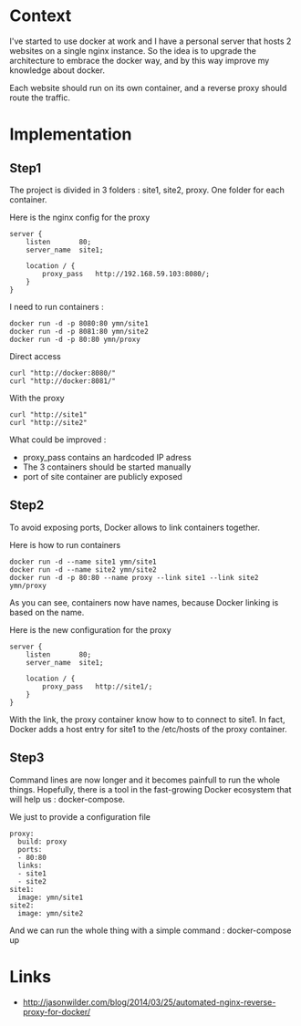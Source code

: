 # Context
I've started to use docker at work and I have a personal server that hosts 2
websites on a single nginx instance. So the idea is to upgrade the architecture
to embrace the docker way, and by this way improve my knowledge about docker. 

Each website should run on its own container, and a reverse proxy should route the traffic.

# Implementation
## Step1
The project is divided in 3 folders : site1, site2, proxy. One folder for each container.

Here is the nginx config for the proxy

    server {
        listen       80;
        server_name  site1;

        location / {
            proxy_pass   http://192.168.59.103:8080/;
        }
    }

I need to run containers :

	docker run -d -p 8080:80 ymn/site1
	docker run -d -p 8081:80 ymn/site2
	docker run -d -p 80:80 ymn/proxy

Direct access

	curl "http://docker:8080/"
	curl "http://docker:8081/"

With the proxy

	curl "http://site1"
	curl "http://site2"

What could be improved :

* proxy_pass contains an hardcoded IP adress
* The 3 containers should be started manually
* port of site container are publicly exposed

## Step2

To avoid exposing ports, Docker allows to link containers together.

Here is how to run containers

    docker run -d --name site1 ymn/site1
    docker run -d --name site2 ymn/site2
    docker run -d -p 80:80 --name proxy --link site1 --link site2 ymn/proxy

As you can see, containers now have names, because Docker linking is 
based on the name.

Here is the new configuration for the proxy

    server {
        listen       80;
        server_name  site1;

        location / {
            proxy_pass   http://site1/;
        }
    }

With the link, the proxy container know how to to connect to site1. In fact,
Docker adds a host entry for site1 to the /etc/hosts of the proxy container.

## Step3

Command lines are now longer and it becomes painfull to run the whole things.
Hopefully, there is a tool in the fast-growing Docker ecosystem that will help
us : docker-compose.

We just to provide a configuration file

    proxy:
      build: proxy
      ports:
      - 80:80
      links:
      - site1
      - site2
    site1:
      image: ymn/site1
    site2:
      image: ymn/site2

And we can run the whole thing with a simple command : docker-compose up

# Links

* http://jasonwilder.com/blog/2014/03/25/automated-nginx-reverse-proxy-for-docker/

